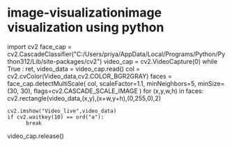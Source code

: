 # image-visualizationimage visualization using python

import cv2
face_cap = cv2.CascadeClassifier("C:/Users/priya/AppData/Local/Programs/Python/Python312/Lib/site-packages/cv2")
video_cap = cv2.VideoCapture(0)
while True :
    ret, video_data = video_cap.read()
    col = cv2.cvColor(Video_data,cv2.COLOR_BGR2GRAY)
    faces = face_cap.detectMultiScale(
         col,
         scaleFactor=1.1,
         minNeighbors=5,
         minSize=(30, 30),
         flags=cv2.CASCADE_SCALE_IMAGE
    )
    for (x,y,w,h) in faces:
         cv2.rectangle(video_data,(x,y),(x+w,y+h),(0,255,0),2)
         
    cv2.imshow("Video_live",video_data)
    if cv2.waitkey(10) == ord("a"):
          break
video_cap.release()

